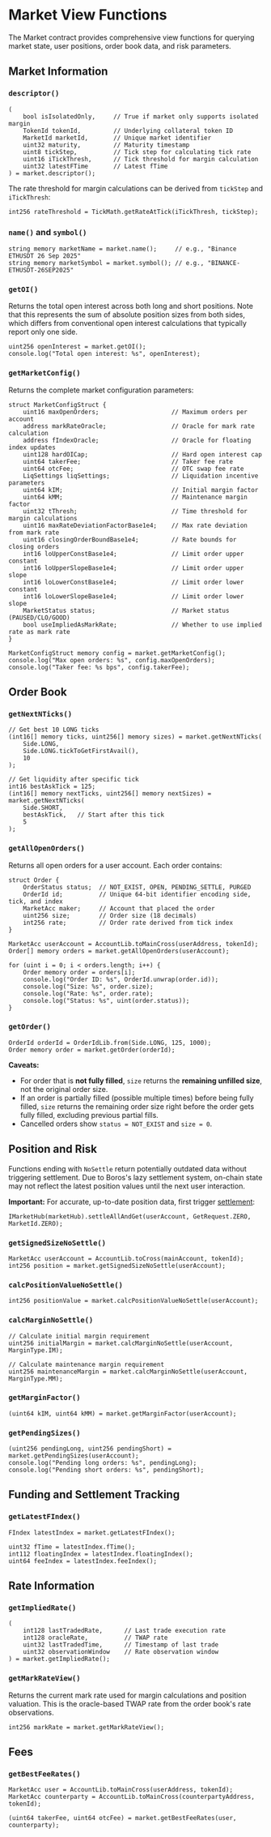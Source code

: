 # Market View Functions

The Market contract provides comprehensive view functions for querying market state, user positions, order book data, and risk parameters.

## Market Information

### `descriptor()`

```solidity
(
    bool isIsolatedOnly,     // True if market only supports isolated margin
    TokenId tokenId,         // Underlying collateral token ID
    MarketId marketId,       // Unique market identifier
    uint32 maturity,         // Maturity timestamp
    uint8 tickStep,          // Tick step for calculating tick rate
    uint16 iTickThresh,      // Tick threshold for margin calculation
    uint32 latestFTime       // Latest fTime
) = market.descriptor();
```

The rate threshold for margin calculations can be derived from `tickStep` and `iTickThresh`:

```solidity
int256 rateThreshold = TickMath.getRateAtTick(iTickThresh, tickStep);
```

### `name()` and `symbol()`

```solidity
string memory marketName = market.name();     // e.g., "Binance ETHUSDT 26 Sep 2025"
string memory marketSymbol = market.symbol(); // e.g., "BINANCE-ETHUSDT-26SEP2025"
```

### `getOI()`

Returns the total open interest across both long and short positions. Note that this represents the sum of absolute position sizes from both sides, which differs from conventional open interest calculations that typically report only one side.

```solidity
uint256 openInterest = market.getOI();
console.log("Total open interest: %s", openInterest);
```

### `getMarketConfig()`

Returns the complete market configuration parameters:

```solidity
struct MarketConfigStruct {
    uint16 maxOpenOrders;                    // Maximum orders per account
    address markRateOracle;                  // Oracle for mark rate calculation
    address fIndexOracle;                    // Oracle for floating index updates
    uint128 hardOICap;                       // Hard open interest cap
    uint64 takerFee;                         // Taker fee rate
    uint64 otcFee;                           // OTC swap fee rate
    LiqSettings liqSettings;                 // Liquidation incentive parameters
    uint64 kIM;                              // Initial margin factor
    uint64 kMM;                              // Maintenance margin factor
    uint32 tThresh;                          // Time threshold for margin calculations
    uint16 maxRateDeviationFactorBase1e4;    // Max rate deviation from mark rate
    uint16 closingOrderBoundBase1e4;         // Rate bounds for closing orders
    int16 loUpperConstBase1e4;               // Limit order upper constant
    int16 loUpperSlopeBase1e4;               // Limit order upper slope
    int16 loLowerConstBase1e4;               // Limit order lower constant
    int16 loLowerSlopeBase1e4;               // Limit order lower slope
    MarketStatus status;                     // Market status (PAUSED/CLO/GOOD)
    bool useImpliedAsMarkRate;               // Whether to use implied rate as mark rate
}

MarketConfigStruct memory config = market.getMarketConfig();
console.log("Max open orders: %s", config.maxOpenOrders);
console.log("Taker fee: %s bps", config.takerFee);
```

## Order Book

### `getNextNTicks()`

```solidity
// Get best 10 LONG ticks
(int16[] memory ticks, uint256[] memory sizes) = market.getNextNTicks(
    Side.LONG,
    Side.LONG.tickToGetFirstAvail(),
    10
);

// Get liquidity after specific tick
int16 bestAskTick = 125;
(int16[] memory nextTicks, uint256[] memory nextSizes) = market.getNextNTicks(
    Side.SHORT,
    bestAskTick,   // Start after this tick
    5
);
```

### `getAllOpenOrders()`

Returns all open orders for a user account. Each order contains:

```solidity
struct Order {
    OrderStatus status;  // NOT_EXIST, OPEN, PENDING_SETTLE, PURGED
    OrderId id;          // Unique 64-bit identifier encoding side, tick, and index
    MarketAcc maker;     // Account that placed the order
    uint256 size;        // Order size (18 decimals)
    int256 rate;         // Order rate derived from tick index
}
```

```solidity
MarketAcc userAccount = AccountLib.toMainCross(userAddress, tokenId);
Order[] memory orders = market.getAllOpenOrders(userAccount);

for (uint i = 0; i < orders.length; i++) {
    Order memory order = orders[i];
    console.log("Order ID: %s", OrderId.unwrap(order.id));
    console.log("Size: %s", order.size);
    console.log("Rate: %s", order.rate);
    console.log("Status: %s", uint(order.status));
}
```

### `getOrder()`

```solidity
OrderId orderId = OrderIdLib.from(Side.LONG, 125, 1000);
Order memory order = market.getOrder(orderId);
```

**Caveats:**

- For order that is **not fully filled**, `size` returns the **remaining unfilled size**, not the original order size.
- If an order is partially filled (possible multiple times) before being fully filled, `size` returns the remaining order size right before the order gets fully filled, excluding previous partial fills.
- Cancelled orders show `status = NOT_EXIST` and `size = 0`.

## Position and Risk

Functions ending with `NoSettle` return potentially outdated data without triggering settlement. Due to Boros's lazy settlement system, on-chain state may not reflect the latest position values until the next user interaction.

**Important:** For accurate, up-to-date position data, first trigger [settlement](../Mechanics/Settlement.md):

```solidity
IMarketHub(marketHub).settleAllAndGet(userAccount, GetRequest.ZERO, MarketId.ZERO);
```

### `getSignedSizeNoSettle()`

```solidity
MarketAcc userAccount = AccountLib.toCross(mainAccount, tokenId);
int256 position = market.getSignedSizeNoSettle(userAccount);
```

### `calcPositionValueNoSettle()`

```solidity
int256 positionValue = market.calcPositionValueNoSettle(userAccount);
```

### `calcMarginNoSettle()`

```solidity
// Calculate initial margin requirement
uint256 initialMargin = market.calcMarginNoSettle(userAccount, MarginType.IM);

// Calculate maintenance margin requirement
uint256 maintenanceMargin = market.calcMarginNoSettle(userAccount, MarginType.MM);
```

### `getMarginFactor()`

```solidity
(uint64 kIM, uint64 kMM) = market.getMarginFactor(userAccount);
```

### `getPendingSizes()`

```solidity
(uint256 pendingLong, uint256 pendingShort) = market.getPendingSizes(userAccount);
console.log("Pending long orders: %s", pendingLong);
console.log("Pending short orders: %s", pendingShort);
```

## Funding and Settlement Tracking

### `getLatestFIndex()`

```solidity
FIndex latestIndex = market.getLatestFIndex();

uint32 fTime = latestIndex.fTime();
int112 floatingIndex = latestIndex.floatingIndex();
uint64 feeIndex = latestIndex.feeIndex();
```

## Rate Information

### `getImpliedRate()`

```solidity
(
    int128 lastTradedRate,      // Last trade execution rate
    int128 oracleRate,          // TWAP rate
    uint32 lastTradedTime,      // Timestamp of last trade
    uint32 observationWindow    // Rate observation window
) = market.getImpliedRate();
```

### `getMarkRateView()`

Returns the current mark rate used for margin calculations and position valuation. This is the oracle-based TWAP rate from the order book's rate observations.

```solidity
int256 markRate = market.getMarkRateView();
```

## Fees

### `getBestFeeRates()`

```solidity
MarketAcc user = AccountLib.toMainCross(userAddress, tokenId);
MarketAcc counterparty = AccountLib.toMainCross(counterpartyAddress, tokenId);

(uint64 takerFee, uint64 otcFee) = market.getBestFeeRates(user, counterparty);
```
